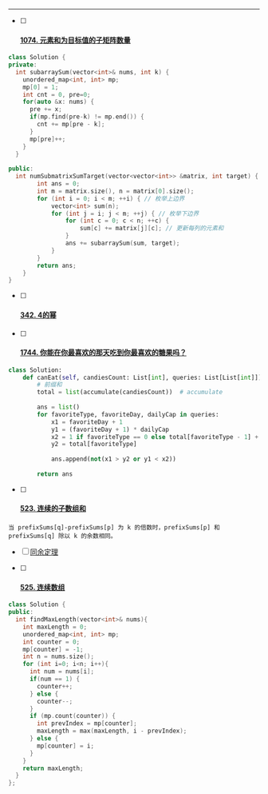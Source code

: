 
---
- [ ] #### [1074. 元素和为目标值的子矩阵数量](https://leetcode-cn.com/problems/number-of-submatrices-that-sum-to-target/)

```c++
class Solution {
private:
  int subarraySum(vector<int>& nums, int k) {
    unordered_map<int, int> mp;
    mp[0] = 1;
    int cnt = 0, pre=0;
    for(auto &x: nums) {
      pre += x;
      if(mp.find(pre-k) != mp.end()) {
        cnt += mp[pre - k];
      }
      mp[pre]++;
    }
  }
  
public:
  int numSubmatrixSumTarget(vector<vector<int>> &matrix, int target) {
        int ans = 0;
        int m = matrix.size(), n = matrix[0].size();
        for (int i = 0; i < m; ++i) { // 枚举上边界
            vector<int> sum(n);
            for (int j = i; j < m; ++j) { // 枚举下边界
                for (int c = 0; c < n; ++c) {
                    sum[c] += matrix[j][c]; // 更新每列的元素和
                }
                ans += subarraySum(sum, target);
            }
        }
        return ans;
    }
}
```



- [ ] #### [342. 4的幂](https://leetcode-cn.com/problems/power-of-four/)

- [ ] #### [1744. 你能在你最喜欢的那天吃到你最喜欢的糖果吗？](https://leetcode-cn.com/problems/can-you-eat-your-favorite-candy-on-your-favorite-day/)

```python
class Solution:
    def canEat(self, candiesCount: List[int], queries: List[List[int]]) -> List[bool]:
        # 前缀和
        total = list(accumulate(candiesCount))  # accumulate
        
        ans = list()
        for favoriteType, favoriteDay, dailyCap in queries:
            x1 = favoriteDay + 1
            y1 = (favoriteDay + 1) * dailyCap
            x2 = 1 if favoriteType == 0 else total[favoriteType - 1] + 1
            y2 = total[favoriteType]
            
            ans.append(not(x1 > y2 or y1 < x2))
        
        return ans
```

- [ ] #### [523. 连续的子数组和](https://leetcode-cn.com/problems/continuous-subarray-sum/)

```
当 prefixSums[q]-prefixSums[p] 为 k 的倍数时，prefixSums[p] 和 prefixSums[q] 除以 k 的余数相同。
```

- [ ] [同余定理](https://baike.baidu.com/item/%E5%90%8C%E4%BD%99%E5%AE%9A%E7%90%86)

- [ ] #### [525. 连续数组](https://leetcode-cn.com/problems/contiguous-array/)

```c++
class Solution {
public:
  int findMaxLength(vector<int>& nums){
    int maxLength = 0;
    unordered_map<int, int> mp;
    int counter = 0;
    mp[counter] = -1;
    int n = nums.size();
    for (int i=0; i<n; i++){
      int num = nums[i];
      if(num == 1) {
        counter++;
      } else {
        counter--;
      }
      if (mp.count(counter)) {
        int prevIndex = mp[counter];
        maxLength = max(maxLength, i - prevIndex);
      } else {
        mp[counter] = i;
      }
    }
    return maxLength;
  }
};
```

